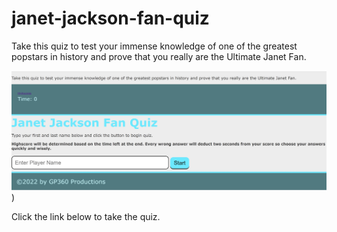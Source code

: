# janet-jackson-fan-quiz

Take this quiz to test your immense knowledge of one of the greatest popstars in history and
prove that you really are the Ultimate Janet Fan.

![janet-fan-quiz](/Assets/Images/janet-fan-quiz.jpg))

Click the link below to take the quiz.

